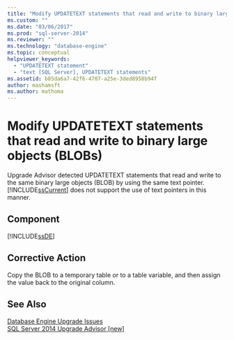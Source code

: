 ```yaml
---
title: "Modify UPDATETEXT statements that read and write to binary large objects (BLOBs) | Microsoft Docs"
ms.custom: ""
ms.date: "03/06/2017"
ms.prod: "sql-server-2014"
ms.reviewer: ""
ms.technology: "database-engine"
ms.topic: conceptual
helpviewer_keywords: 
  - "UPDATETEXT statement"
  - "text [SQL Server], UPDATETEXT statements"
ms.assetid: b85da6a7-42f6-4707-a25e-3ded8958b94f
author: mashamsft
ms.author: mathoma
---
```

# Modify UPDATETEXT statements that read and write to binary large objects (BLOBs)
  Upgrade Advisor detected UPDATETEXT statements that read and write to the same binary large objects (BLOB) by using the same text pointer. [!INCLUDE[ssCurrent](../../includes/sscurrent-md.md)] does not support the use of text pointers in this manner.  
  
## Component  
 [!INCLUDE[ssDE](../../includes/ssde-md.md)]  
  
## Corrective Action  
 Copy the BLOB to a temporary table or to a table variable, and then assign the value back to the original column.  
  
## See Also  
 [Database Engine Upgrade Issues](../../../2014/sql-server/install/database-engine-upgrade-issues.md)   
 [SQL Server 2014 Upgrade Advisor &#91;new&#93;](sql-server-2014-upgrade-advisor.md)  
  
  
